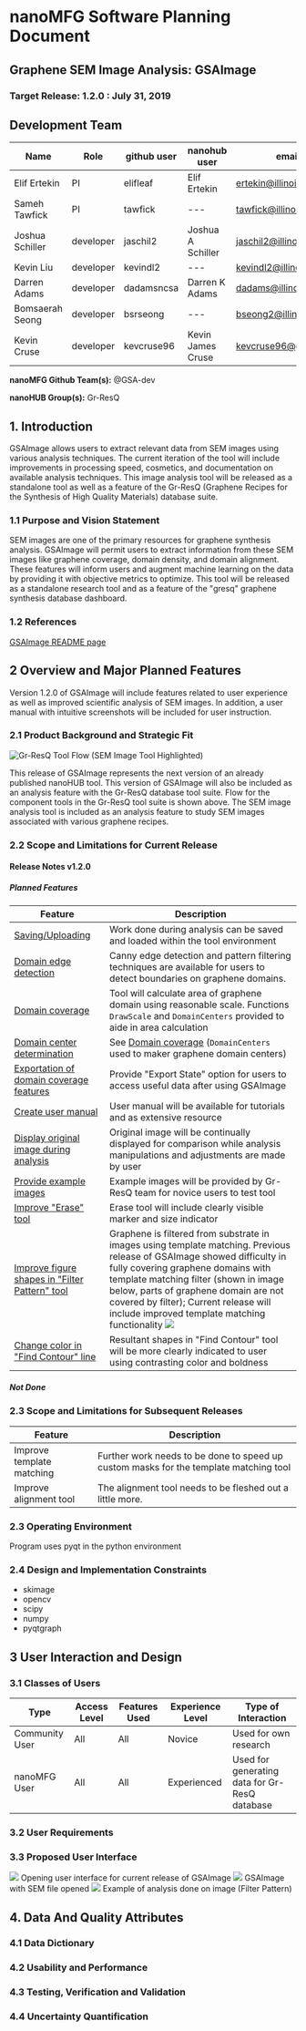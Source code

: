 # nanoMFG Software Planning Document
<!-- Replace text below with long title of project:short-name -->
## Graphene SEM Image Analysis: GSAImage
### Target Release: 1.2.0 : July 31, 2019

## Development Team
<!-- Complete table for all team members
 roles: PI, developer, validation
 status: active, inactive
-->
Name | Role | github user | nanohub user | email | status
---|---|---|---|---|---
Elif Ertekin | PI | elifleaf | Elif Ertekin | ertekin@illinois.edu | active
Sameh Tawfick | PI | tawfick | --- | tawfick@illinois.edu | active
Joshua Schiller | developer | jaschil2 | Joshua A Schiller | jaschil2@illinois.edu | active
Kevin Liu | developer | kevindl2 | --- | kevindl2@illinois.edu | inactive
Darren Adams | developer | dadamsncsa | Darren K Adams | dadams@illinois.edu | active
Bomsaerah Seong | developer | bsrseong | --- | bseong2@illinois.edu | active
Kevin Cruse | developer | kevcruse96 | Kevin James Cruse | kevcruse96@gmail.com | active


**nanoMFG Github Team(s):** @GSA-dev

**nanoHUB Group(s):** Gr-ResQ

## 1. Introduction
<!-- A  concise description of the current iteration of work. -->
GSAImage allows users to extract relevant data from SEM images using various analysis techniques. The current iteration of the tool will include improvements in processing speed, cosmetics, and documentation on available analysis techniques. This image analysis tool will be released as a standalone tool as well as a feature of the Gr-ResQ (Graphene Recipes for the Synthesis of High Quality Materials) database suite.

### 1.1 Purpose and Vision Statement
<!--Why are we building this tool? What is the key benefit? How does it relate to existing tools and existing software? How does it fit into the overall objectives for the nanoMFG node? Who will use it?-->
SEM images are one of the primary resources for graphene synthesis analysis. GSAImage will permit users to extract information from these SEM images like graphene coverage, domain density, and domain alignment. These features will inform users and augment machine learning on the data by providing it with objective metrics to optimize. This tool will be released as a standalone research tool and as a feature of the "gresq" graphene synthesis database dashboard.

### 1.2 References
<!--List any documents or background material that are relevant.  Links are useful. For instance, a link to a wiki or readme page in the project repository, or link to a uploaded file (doc, pdf, ppt, etc.).-->
[GSAImage README page](https://github.com/nanoMFG/GSA-Image/blob/master/README.md "GSAImage README page")

## 2 Overview and Major Planned Features
<!--Provide and overview characterising this proposed release.  Describe how users will interact with each proposed feature.-->
Version 1.2.0 of GSAImage will include features related to user experience as well as improved scientific analysis of SEM images. In addition, a user manual with intuitive screenshots will be included for user instruction.  

### 2.1 Product Background and Strategic Fit
<!--Provide context for the proposed product.  Is this a completely new projects, or next version of an existing project? This can include a description of any contextual research, or the status of any existing prototype application.  If this SPD describes a component, describe its relationship to larger system. Can include diagrams.-->

![Gr-ResQ Tool Flow (SEM Image Tool Highlighted)](gresq_flow.png)

This release of GSAImage represents the next version of an already published nanoHUB tool. This version of GSAImage will also be included as an analysis feature with the Gr-ResQ database tool suite. Flow for the component tools in the Gr-ResQ tool suite is shown above. The SEM image analysis tool is included as an analysis feature to study SEM images associated with various graphene recipes.


### 2.2 Scope and Limitations for Current Release
<!--List the all planned goals/features for this release.  These should be links to issues.  Add a new subsection for each release.  Equally important, document feature you explicity are not doing at this time-->


#### Release Notes v1.2.0
##### Planned Features

Feature | Description
--- | ---
[Saving/Uploading](https://github.com/nanoMFG/GSA-Image/issues/19#issue-364979479 "Saving/Uploading") | Work done during analysis can be saved and loaded within the tool environment
[Domain edge detection](https://github.com/nanoMFG/GSA-Image/issues/10#issuecomment-425507964 "Domain edge detection") | Canny edge detection and pattern filtering techniques are available for users to detect boundaries on graphene domains.
[Domain coverage](https://github.com/nanoMFG/GSA-Image/issues/13#issuecomment-425508872 "Domain coverage") | Tool will calculate area of graphene domain using reasonable scale. Functions `DrawScale` and `DomainCenters` provided to aide in area calculation
[Domain center determination](https://github.com/nanoMFG/GSA-Image/issues/15#issuecomment-425509516 "Domain center determination") | See [Domain coverage](https://github.com/nanoMFG/GSA-Image/issues/13#issuecomment-425508872 "Domain coverage") (`DomainCenters` used to maker graphene domain centers)
[Exportation of domain coverage features](https://github.com/nanoMFG/GSA-Image/issues/16#issuecomment-425509882 "Exportation of domain coverage features") | Provide "Export State" option for users to access useful data after using GSAImage
[Create user manual](https://github.com/nanoMFG/GSA-Image/issues/45 "Create user manual") | User manual will be available for tutorials and as extensive resource
[Display original image during analysis](https://github.com/nanoMFG/GSA-Image/issues/44 "Display original image during analysis") | Original image will be continually displayed for comparison while analysis manipulations and adjustments are made by user
[Provide example images](https://github.com/nanoMFG/GSA-Image/issues/39 "Provide example images") | Example images will be provided by Gr-ResQ team for novice users to test tool
[Improve "Erase" tool](https://github.com/nanoMFG/GSA-Image/issues/42 "Improve 'Erase' tool") | Erase tool will include clearly visible marker and size indicator
[Improve figure shapes in "Filter Pattern" tool](https://github.com/nanoMFG/GSA-Image/issues/43 "Improve figure shapes in 'Filter Pattern' tool") | Graphene is filtered from substrate in images using template matching. Previous release of GSAImage showed difficulty in fully covering graphene domains with template matching filter (shown in image below, parts of graphene domain are not covered by filter); Current release will include improved template matching functionality ![](https://camo.githubusercontent.com/56ea7ea001d43fdadae39fc81d95ac63aa8e3b6e/68747470733a2f2f696d616765732e7a656e68756275736572636f6e74656e742e636f6d2f3564303237373031623638656265303163616131353030632f39653732323133352d366234642d343138312d623562642d316462313264323039633339)
[Change color in "Find Contour" line](https://github.com/nanoMFG/GSA-Image/issues/46 "Change color in 'Find Contour' Lines") | Resultant shapes in "Find Contour" tool will be more clearly indicated to user using contrasting color and boldness


##### Not Done



### 2.3 Scope and Limitations for Subsequent Releases
<!--Short summary of  future envisioned roadmap for subsequent efforts.-->
Feature | Description
--- | ---
Improve template matching | Further work needs to be done to speed up custom masks for the template matching tool
Improve alignment tool | The alignment tool needs to be fleshed out a little more.

### 2.3 Operating Environment
<!--Describe the target environment.  Identify components or application that are needed.  Describe technical infrastructure need to support the application.-->
Program uses pyqt in the python environment


### 2.4 Design and Implementation Constraints
<!--This could include pre-existing code that needs to be incorporated ,a certain programming language or toolkit and software dependencies.  Describe the origin and rationale for each constraint.-->
* skimage
* opencv
* scipy
* numpy
* pyqtgraph

## 3 User Interaction and Design

### 3.1 Classes of Users
<!--Identify classes (types) of users that you anticipate will use the product.  Provide any relevant context about each class that may influence how the product is used:
The tasks the class of users will perform
Access and privilege level
Features used
Experience level
Type of interaction
Provide links to any user surveys, questionnaires, interviews, feedback or other relevant information.-->
Type | Access Level | Features Used | Experience Level | Type of Interaction
---|---|---|---|---
Community User | All | All | Novice | Used for own research
nanoMFG User | All | All | Experienced | Used for generating data for Gr-ResQ database

### 3.2 User Requirements
<!-- Provide a list of issue links to document the main set of user requirements to be satisfied by this release.  Use the user requirement template to draft thense issues.  A well written user requirement should be easy to justify (Rational) and should be testable.  List in order of priority as must have, should have or nice to have for each use case. -->


### 3.3 Proposed User Interface
<!--Could include drawn mockups, screenshots of prototypes, comparison to existing software and other descriptions.-->
![](GUI.png)
Opening user interface for current release of GSAImage
![](GUIwImage.png)
GSAImage with SEM file opened
![](GUIwFilter.png)
Example of analysis done on image (Filter Pattern)


## 4. Data And Quality Attributes

### 4.1 Data Dictionary
<!--Summarize inputs and outputs for the application.-->

### 4.2 Usability and Performance
<!--Summarize usability requirements such as easy of adoption for new users (eg example data),  inline documentation, avoiding errors, efficient interaction, etc.  Describe performance expectations  and/or document challenges.  Note you can reference user requirements from above if needed. -->

### 4.3 Testing, Verification and Validation
<!--Describe What data is necessary to verify the basic functionality of the application.  Provide a testing plan that includes a list of issues for each planned activity.  Describe data sets that are needed to test validation.-->

### 4.4 Uncertainty Quantification
<!--Identify and document possible sources of uncertainty. Categorize with standard labels, such as parametric, structural, algorithmic, experimental, interpolation.

Develop a plan for measuring and documenting uncertainty, e.g., using forward propagation or inverse UQ, and showing it in the application, if applicable.-->
